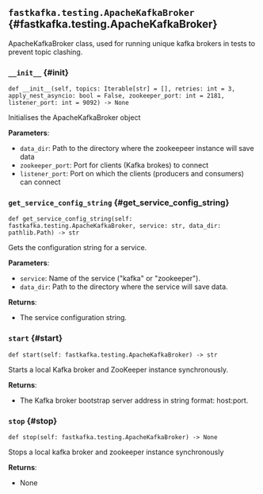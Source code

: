## `fastkafka.testing.ApacheKafkaBroker` {#fastkafka.testing.ApacheKafkaBroker}


ApacheKafkaBroker class, used for running unique kafka brokers in tests to prevent topic clashing.

### `__init__` {#init}

`def __init__(self, topics: Iterable[str] = [], retries: int = 3, apply_nest_asyncio: bool = False, zookeeper_port: int = 2181, listener_port: int = 9092) -> None`

Initialises the ApacheKafkaBroker object

**Parameters**:
- `data_dir`: Path to the directory where the zookeepeer instance will save data
- `zookeeper_port`: Port for clients (Kafka brokes) to connect
- `listener_port`: Port on which the clients (producers and consumers) can connect

### `get_service_config_string` {#get_service_config_string}

`def get_service_config_string(self: fastkafka.testing.ApacheKafkaBroker, service: str, data_dir: pathlib.Path) -> str`

Gets the configuration string for a service.

**Parameters**:
- `service`: Name of the service ("kafka" or "zookeeper").
- `data_dir`: Path to the directory where the service will save data.

**Returns**:
- The service configuration string.

### `start` {#start}

`def start(self: fastkafka.testing.ApacheKafkaBroker) -> str`

Starts a local Kafka broker and ZooKeeper instance synchronously.

**Returns**:
- The Kafka broker bootstrap server address in string format: host:port.

### `stop` {#stop}

`def stop(self: fastkafka.testing.ApacheKafkaBroker) -> None`

Stops a local kafka broker and zookeeper instance synchronously

**Returns**:
- None

